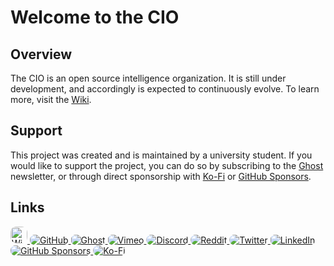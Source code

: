# Welcome to the CIO


## Overview

The CIO is an open source intelligence organization. It is still under development, and accordingly is expected to continuously evolve. To learn more, visit the [Wiki](https://www.thecio.wiki).

## Support

This project was created and is maintained by a university student. If you would like to support the project, you can do so by subscribing to the [Ghost](https://www.cephalon.io) newsletter, or through direct sponsorship with [Ko-Fi]() or [GitHub Sponsors]().

## Links

<a href="https://www.thecio.wiki">
<img alt="Wiki" src="assets/wiki_button.png" style="clip-path: inset(0px 0px 0px 0px round 10px); height: 27px">
</a>
<a href="https://github.com/cephalon-intelligence">
<img alt="GitHub" src="https://img.shields.io/static/v1?style=for-the-badge&message=GitHub&color=181717&logo=GitHub&logoColor=FFFFFF&label=" style="clip-path: inset(0px 0px 0px 0px round 10px);">
</a>
<a href="">
<img alt="Ghost" src="https://img.shields.io/static/v1?style=for-the-badge&message=Ghost&color=15171A&logo=Ghost&logoColor=FFFFFF&label=" style="clip-path: inset(0px 0px 0px 0px round 10px);">
</a>
<a href="https://vimeo.com/thecio">
<img alt="Vimeo" src="https://img.shields.io/static/v1?style=for-the-badge&message=Vimeo&color=222222&logo=Vimeo&logoColor=1AB7EA&label=" style="clip-path: inset(0px 0px 0px 0px round 10px);">
</a>
<a href="">
<img alt="Discord" src="https://img.shields.io/static/v1?style=for-the-badge&message=Discord&color=5865F2&logo=Discord&logoColor=FFFFFF&label=" style="clip-path: inset(0px 0px 0px 0px round 10px);">
</a>
<a href="">
<img alt="Reddit" src="https://img.shields.io/static/v1?style=for-the-badge&message=Reddit&color=FF4500&logo=Reddit&logoColor=FFFFFF&label=" style="clip-path: inset(0px 0px 0px 0px round 10px);">
</a>
<a href="">
<img alt="Twitter" src="https://img.shields.io/static/v1?style=for-the-badge&message=Twitter&color=1DA1F2&logo=Twitter&logoColor=FFFFFF&label=" style="clip-path: inset(0px 0px 0px 0px round 10px);">
</a>
<a href="">
<img alt="LinkedIn" src="https://img.shields.io/static/v1?style=for-the-badge&message=LinkedIn&color=0A66C2&logo=LinkedIn&logoColor=FFFFFF&label=" style="clip-path: inset(0px 0px 0px 0px round 10px);">
</a>
<a href="">
<img alt="GitHub Sponsors" src="https://img.shields.io/static/v1?style=for-the-badge&message=GitHub+Sponsors&color=EA4AAA&logo=GitHub+Sponsors&logoColor=FFFFFF&label=" style="clip-path: inset(0px 0px 0px 0px round 10px);">
</a>
<a href="">
<img alt="Ko-Fi" src="https://img.shields.io/static/v1?style=for-the-badge&message=Ko-fi&color=FF5E5B&logo=Ko-fi&logoColor=FFFFFF&label=" style="clip-path: inset(0px 0px 0px 0px round 10px);">
</a>